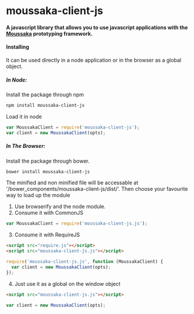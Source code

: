 moussaka-client-js
==================

#### A javascript library that allows you to use javascript applications with the [Moussaka](https://github.com/NoxHarmonium/moussaka) prototyping framework.


#### Installing

It can be used directly in a node application or in the browser as a global object.

##### In Node:

Install the package through npm

  ```bash
  npm install moussaka-client-js
  ```

Load it in node

  ```javascript
  var MoussakaClient = require('moussaka-client-js');
  var client = new MoussakaClient(opts);
  ```

##### In The Browser:

Install the package through bower. 
  ```bash
  bower install moussaka-client-js
  ```
The minified and non minified file will be accessable at '/bower_components/moussaka-client-js/dist/'. Then choose your favourite way to load up the module

1. Use browserify and the node module.
2. Consume it with CommonJS
  ```javascript
  var MoussakaClient = require('moussaka-client-js.js');
  ```
3. Consume it with RequireJS
  ```html
  <script src="require.js"></script>
  <script src="moussaka-client-js.js"></script>
  ```
  ```javascript
  require('moussaka-client-js.js', function (MoussakaClient) {
    var client = new MoussakaClient(opts);
  });
  ```
4. Just use it as a global on the window object
  ```html
  <script src="moussaka-client-js.js"></script>
  ```
  ```javascript
  var client = new MoussakaClient(opts);
  ```



